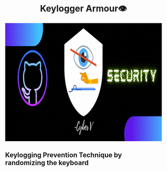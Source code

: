 <h1 align="center">Keylogger Armour👁</h1>
<img src="https://github.com/Anant1711/Keylogger-Armour/blob/main/assets/github%2Bflutter.gif" width="2000" height="380" />

## Keylogging Prevention Technique by randomizing the keyboard
